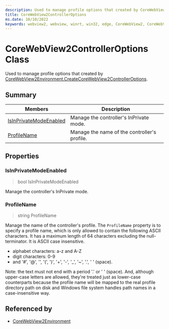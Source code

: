 ```yaml
---
description: Used to manage profile options that created by CoreWebView2Environment.CreateCoreWebView2ControllerOptions.
title: CoreWebView2ControllerOptions
ms.date: 10/10/2022
keywords: webview2, webview, winrt, win32, edge, CoreWebView2, CoreWebView2Controller, browser control, edge html, CoreWebView2ControllerOptions
---
```


# CoreWebView2ControllerOptions Class



Used to manage profile options that created by [CoreWebView2Environment.CreateCoreWebView2ControllerOptions](corewebview2environment.md#createcorewebview2controlleroptions).

## Summary

Members|Description
--|--
[IsInPrivateModeEnabled](#isinprivatemodeenabled) | Manage the controller's InPrivate mode.
[ProfileName](#profilename) | Manage the name of the controller's profile.

## Properties

### IsInPrivateModeEnabled

>  bool IsInPrivateModeEnabled

Manage the controller's InPrivate mode.

### ProfileName

>  string ProfileName

Manage the name of the controller's profile.
The `ProfileName` property is to specify a profile name, which is only allowed to contain the following ASCII characters. It has a maximum length of 64 characters excluding the null-terminator. It is ASCII case insensitive.

* alphabet characters: a-z and A-Z
* digit characters: 0-9
* and '#', '@', '', '(', ')', '+', '-', '_', '~', '.', ' ' (space).

Note: the text must not end with a period '.' or ' ' (space). And, although upper-case letters are allowed, they're treated just as lower-case counterparts because the profile name will be mapped to the real profile directory path on disk and Windows file system handles path names in a case-insensitive way.






## Referenced by

- [CoreWebView2Environment](corewebview2environment.md)
